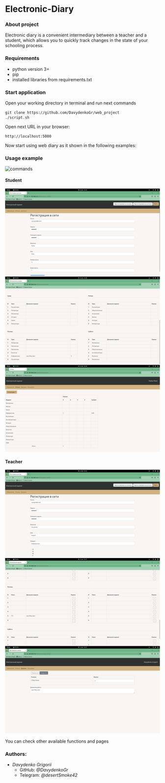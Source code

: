 # Electronic-Diary
### About project

Electronic diary is a convenient intermediary between a teacher and a student,
which allows you to quickly track changes in the state of your schooling process.  

### Requirements

- python version 3+
- pip
- installed libraries from requirements.txt

### Start application 

Open your working directory in terminal and run next commands

```
git clone https://github.com/DavydenkoGr/web_project
./script.sh
```

Open next URL in your browser:  
```
http://localhost:5000
```

Now start using web diary as it shown in the following examples:

### Usage example

![commands](static/usage-examples/command-example.png)

#### Student

![registration](static/usage-examples/registration-student-example.png)  
![watch diary](static/usage-examples/student-diary-example.png)  
![watch report](static/usage-examples/report-example.png)

#### Teacher

![registration](static/usage-examples/registration-teacher-example.png)  
![watch diary](static/usage-examples/teacher-diary-example.png)  
![set marks](static/usage-examples/set-marks-example.png)

You can check other available functions and pages

### Authors:
- *Davydenko Grigorii*
  - GitHub: *@DavydenkoGr*
  - Telegram: *@desertSmoke42*
